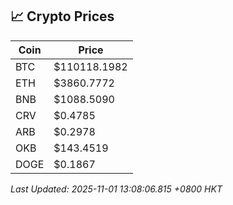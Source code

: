 ## 📈 Crypto Prices

| Coin | Price |
| ---- | ----- |
| BTC | $110118.1982 |
| ETH | $3860.7772 |
| BNB | $1088.5090 |
| CRV | $0.4785 |
| ARB | $0.2978 |
| OKB | $143.4519 |
| DOGE | $0.1867 |

_Last Updated: 2025-11-01 13:08:06.815 +0800 HKT_